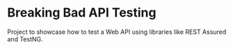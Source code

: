 # Breaking Bad API Testing

Project to showcase how to test a Web API using libraries like REST Assured and TestNG.